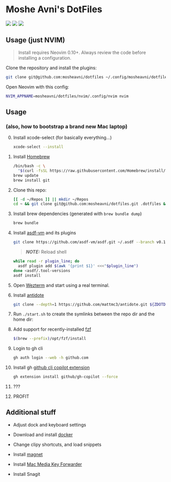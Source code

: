 # Moshe Avni's DotFiles

<a href="https://dotfyle.com/mosheavni/dotfiles-nvim-config-nvim"><img src="https://dotfyle.com/mosheavni/dotfiles-nvim-config-nvim/badges/plugins?style=flat" /></a>
<a href="https://dotfyle.com/mosheavni/dotfiles-nvim-config-nvim"><img src="https://dotfyle.com/mosheavni/dotfiles-nvim-config-nvim/badges/leaderkey?style=flat" /></a>
<a href="https://dotfyle.com/mosheavni/dotfiles-nvim-config-nvim"><img src="https://dotfyle.com/mosheavni/dotfiles-nvim-config-nvim/badges/plugin-manager?style=flat" /></a>

## Usage (just NVIM)

 > Install requires Neovim 0.10+. Always review the code before installing a configuration.

Clone the repository and install the plugins:

```sh
git clone git@github.com:mosheavni/dotfiles ~/.config/mosheavni/dotfiles
```

Open Neovim with this config:

```sh
NVIM_APPNAME=mosheavni/dotfiles/nvim/.config/nvim nvim
```

## Usage

### (also, how to bootstrap a brand new Mac laptop)

0. Install xcode-select (for basically everything...)

   ```bash
   xcode-select --install
   ```

1. Install [Homebrew](https://brew.sh/)

   ```bash
   /bin/bash -c \
     "$(curl -fsSL https://raw.githubusercontent.com/Homebrew/install/master/install.sh)"
   brew update
   brew install git
   ```

2. Clone this repo:

   ```bash
   [[ -d ~/Repos ]] || mkdir ~/Repos
   cd ~ && git clone git@github.com:mosheavni/dotfiles.git .dotfiles && cd .dotfiles
   ```

3. Install brew dependencies (generated with `brew bundle dump`)

   ```bash
   brew bundle
   ```

4. Install [asdf-vm](https://asdf-vm.com/guide/getting-started.html) and its
   plugins

   ```bash
   git clone https://github.com/asdf-vm/asdf.git ~/.asdf --branch v0.13.1
   ```

   > **_NOTE:_** Reload shell

   ```bash
   while read -r plugin_line; do
     asdf plugin add $(awk '{print $1}' <<<"$plugin_line")
   done <asdf/.tool-versions
   asdf install
   ```

5. Open [Wezterm](https://wezfurlong.org/wezterm/index.html) and start using a real terminal.

6. Install [antidote](https://antidote.sh/)

   ```bash
   git clone --depth=1 https://github.com/mattmc3/antidote.git ${ZDOTDIR:-~}/.antidote
   ```

7. Run `./start.sh` to create the symlinks between the repo dir and the home dir:

8. Add support for recently-installed [fzf](https://github.com/junegunn/fzf)

    ```bash
    $(brew --prefix)/opt/fzf/install
    ```

9. Login to gh cli

    ```bash
    gh auth login --web -h github.com
    ```

10. Install gh [github cli copilot extension](https://github.com/github/gh-copilot)

    ```bash
    gh extension install github/gh-copilot --force
    ```

11. ???

12. PROFIT

## Additional stuff

- Adjust dock and keyboard settings

- Download and install [docker](https://www.docker.com/products/docker-desktop)

- Change clipy shortcuts, and load snippets

- Install [magnet](https://apps.apple.com/us/app/magnet/id441258766?mt=12)

- Install [Mac Media Key Forwarder](https://github.com/milgra/macmediakeyforwarder)

- Install Snagit
